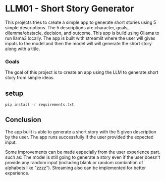 # LLM01 - Short Story Generator
This projects tries to create a simple app to generate short stories using 5 simple descriptions. The 5 descriptions are character, goals, dilemma/obstacle, decision, and outcome. This app is build using Ollama to run llama3 locally. The app is built with streamlit where the user will gives inputs to the model and then the model will will generate the short story along with a title.

### Goals
The goal of this project is to create an app using the LLM to generate short story from simple ideas.

## setup
```
pip install -r requirements.txt
```
## Conclusion
The app built is able to generate a short story with the 5 given description by the user. The app runs successfully if the user provided the expected input.

Some improvements can be made especially from the user experience part. such as: The model is still going to generate a story even if the user doesn't provide any random input (including blank or random combintion of alphabets like "zzzz"). Streaming also can be implemented for better experience.
